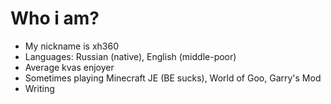 # Who i am?
- My nickname is xh360
- Languages: Russian (native), English (middle-poor)
- Average kvas enjoyer
- Sometimes playing Minecraft JE (BE sucks), World of Goo, Garry's Mod
- Writing 